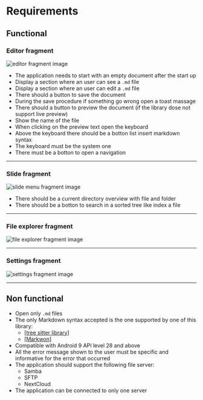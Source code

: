 # Requirements
## Functional
### Editor fragment
![editor fragment image](/docs/assets/editor_fragment.png)
- The application needs to start with an empty document after the start up 
- Display a section where an user can see a `.md` file
- Display a section where an user can edit a `.md` file
- There should a button to save the document
- During the save procedure if something go wrong open a toast massage
- There should a button to preview the document (if the library dose not support live preview)
- Show the name of the file
- When clicking on the preview text open the keyboard
- Above the keyboard there should be a botton list insert markdown syntax
- The keyboard must be the system one
- There must be a botton to open a navigation

-------------------------------------------------------------------------------

### Slide fragment
![slide menu fragment image](/docs/assets/slide_menu_fragment.png)
- There should be a current directory overview with file and folder
- There should be a botton to search in a sorted tree like index a file

-------------------------------------------------------------------------------

### File explorer fragment
![file explorer fragment image](/docs/assets/file_explorer_fragment.png)

-------------------------------------------------------------------------------

### Settings fragment
![settings fragment image](/docs/assets/settings_fragment.png)

-------------------------------------------------------------------------------

## Non functional
- Open only `.md` files
- The only Markdown syntax accepted is the one supported by one of this library:
  - [[tree sitter library]](https://github.com/MDeiml/tree-sitter-markdown)
  - [[Markwon]](https://github.com/noties/Markwon)
- Compatible with Android 9 API level 28 and above
- All the error message shown to the user must be specific and informative for the error that occurred
- The application should support the following file server:
  - Samba
  - SFTP
  - NextCloud
- The application can be connected to only one server
